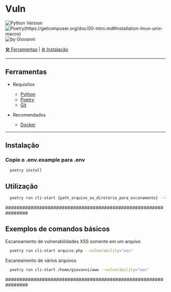 # Vuln

![Python Version](https://img.shields.io/badge/Python-^3.8.0-brightgreen) ![Poetry(https://getcomposer.org/doc/00-intro.md#installation-linux-unix-macos) ](https://img.shields.io/badge/Poetry-^1.2.0-brightgreen) ![by Giovanni](https://img.shields.io/badge/%20by-Giovannni-informational?color=ee564b)

[🛠 Ferramentas](#ferramentas) | [⚙ Instalação](#instalação)

---

## Ferramentas

- Requisitos
  - [Python](https://www.python.org/)
  - [Poetry](https://python-poetry.org/)
  - [Git](https://git-scm.com/downloads)

- Recomendados
  - [Docker](https://www.docker.com/)

---

## Instalação

### Copie o .env.example para .env
```bash
  poetry install
```

## Utilização
```bash
  poetry run cli-start {path_arquivo_ou_diretório_para_escanamento} --vulnerability="{vulnerabilidade_para_escaneamento}"
```


################################################################



## Exemplos de comandos básicos

Escaneamento de vulnerabilidades XSS somente em um arquivo 
```bash
  poetry run cli-start arquivo.php --vulnerability="xss"
```

Escaneamento de vários arquivos
```bash
  poetry run cli-start /home/giovanni/www --vulnerability="xss"
```

################################################################


